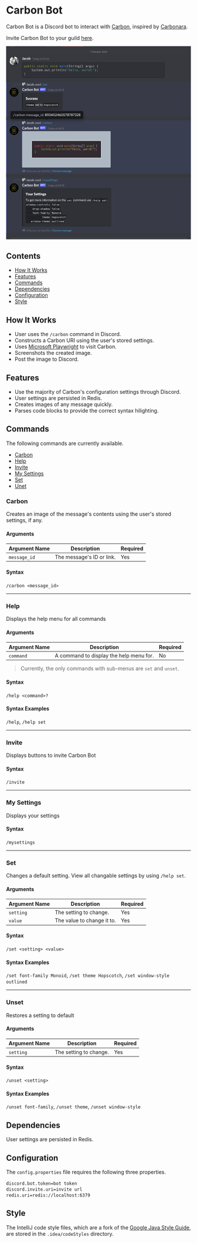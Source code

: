 # Carbon Bot

Carbon Bot is a Discord bot to interact with [Carbon](https://carbon.now.sh), inspired by
[Carbonara](https://github.com/petersolopov/carbonara).

Invite Carbon Bot to your guild [here](https://discord.com/api/oauth2/authorize?client_id=892151455329427527&permissions=0&scope=applications.commands%20bot
).

![](example.png)

## Contents

* [How It Works](#how-it-works)
* [Features](#features)
* [Commands](#commands)
* [Dependencies](#dependencies)
* [Configuration](#configuration)
* [Style](#style)

## How It Works

* User uses the `/carbon` command in Discord.
* Constructs a Carbon URI using the user's stored settings.
* Uses [Microsoft Playwright](https://github.com/microsoft/playwright-java) to visit Carbon.
* Screenshots the created image.
* Post the image to Discord.

## Features

* Use the majority of Carbon's configuration settings through Discord.
* User settings are persisted in Redis.
* Creates images of any message quickly.
* Parses code blocks to provide the correct syntax hilighting.

## Commands

The following commands are currently available.

* [Carbon](#carbon)
* [Help](#help)
* [Invite](#invite)
* [My Settings](#my-settings)
* [Set](#set)
* [Unet](#unset)

### Carbon

Creates an image of the message's contents using the user's stored settings, if any.

#### Arguments

| Argument Name | Description               | Required |
| ------------- | ------------------------- | -------- |
| `message_id`  | The message's ID or link. | Yes      |

#### Syntax

`/carbon <message_id>`

---
### Help

Displays the help menu for all commands

#### Arguments

| Argument Name | Description                             | Required |
| ------------- | --------------------------------------- | -------- |
| `command`     | A command to display the help menu for. | No       |

> Currently, the only commands with sub-menus are `set` and `unset`.

#### Syntax

`/help <command>?`

#### Syntax Examples

`/help`, `/help set`

---
### Invite

Displays buttons to invite Carbon Bot
#### Syntax

`/invite`

---
### My Settings

Displays your settings

#### Syntax

`/mysettings`

---
### Set

Changes a default setting. View all changable settings by using `/help set`.

#### Arguments

| Argument Name | Description                | Required |
| ------------- | -------------------------- | -------- |
| `setting`     | The setting to change.     | Yes      |
| `value`       | The value to change it to. | Yes      |

#### Syntax

`/set <setting> <value>`

#### Syntax Examples

`/set font-family Monoid`, `/set theme Hopscotch`, `/set window-style outlined`

---
### Unset

Restores a setting to default

#### Arguments

| Argument Name | Description                | Required |
| ------------- | -------------------------- | -------- |
| `setting`     | The setting to change.     | Yes      |

#### Syntax

`/unset <setting>`

#### Syntax Examples

`/unset font-family`, `/unset theme`, `/unset window-style`

## Dependencies

User settings are persisted in Redis.

## Configuration

The `config.properties` file requires the following three properties.
```properties
discord.bot.token=bot token
discord.invite.uri=invite url
redis.uri=redis://localhost:6379
```

## Style

The IntelliJ code style files, which are a fork of the [Google Java Style Guide](https://google.github.io/styleguide/javaguide.html), are stored in the `.idea/codeStyles` directory.
